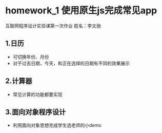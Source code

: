# homework_1 使用原生js完成常见app
互联网程序设计实验课第一次作业
姓名：李文驰
## 1.日历
 - 可切换年份、月份
 - 对于过去日期，今天，和正在选择的日期有不同的效果展示
## 2.计算器
 - 常见计算的功能都要实现
## 3.面向对象程序设计
 - 利用面向对象思想完成学生选老师的小demo
